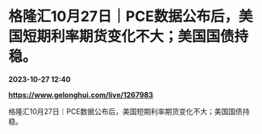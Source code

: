 # 格隆汇10月27日｜PCE数据公布后，美国短期利率期货变化不大；美国国债持稳。

**2023-10-27 12:40**

**https://www.gelonghui.com/live/1267983**

格隆汇10月27日｜PCE数据公布后，美国短期利率期货变化不大；美国国债持稳。